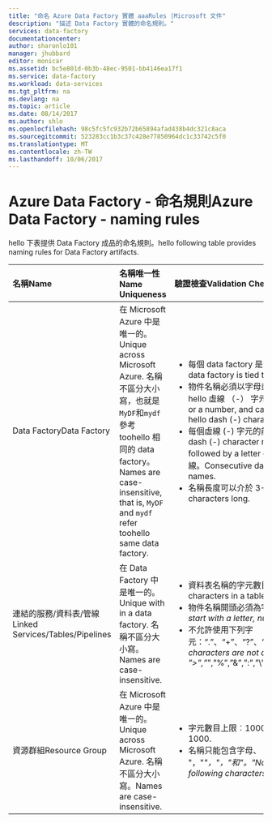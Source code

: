 ```yaml
---
title: "命名 Azure Data Factory 實體 aaaRules |Microsoft 文件"
description: "描述 Data Factory 實體的命名規則。"
services: data-factory
documentationcenter: 
author: sharonlo101
manager: jhubbard
editor: monicar
ms.assetid: bc5e801d-0b3b-48ec-9501-bb4146ea17f1
ms.service: data-factory
ms.workload: data-services
ms.tgt_pltfrm: na
ms.devlang: na
ms.topic: article
ms.date: 08/14/2017
ms.author: shlo
ms.openlocfilehash: 98c5fc5fc932b72b65894afad438b4dc321c8aca
ms.sourcegitcommit: 523283cc1b3c37c428e77850964dc1c33742c5f0
ms.translationtype: MT
ms.contentlocale: zh-TW
ms.lasthandoff: 10/06/2017
---
```

# <a name="azure-data-factory---naming-rules"></a><span data-ttu-id="9d232-103">Azure Data Factory - 命名規則</span><span class="sxs-lookup"><span data-stu-id="9d232-103">Azure Data Factory - naming rules</span></span>
<span data-ttu-id="9d232-104">hello 下表提供 Data Factory 成品的命名規則。</span><span class="sxs-lookup"><span data-stu-id="9d232-104">hello following table provides naming rules for Data Factory artifacts.</span></span>

| <span data-ttu-id="9d232-105">名稱</span><span class="sxs-lookup"><span data-stu-id="9d232-105">Name</span></span> | <span data-ttu-id="9d232-106">名稱唯一性</span><span class="sxs-lookup"><span data-stu-id="9d232-106">Name Uniqueness</span></span> | <span data-ttu-id="9d232-107">驗證檢查</span><span class="sxs-lookup"><span data-stu-id="9d232-107">Validation Checks</span></span> |
|:--- |:--- |:--- |
| <span data-ttu-id="9d232-108">Data Factory</span><span class="sxs-lookup"><span data-stu-id="9d232-108">Data Factory</span></span> |<span data-ttu-id="9d232-109">在 Microsoft Azure 中是唯一的。</span><span class="sxs-lookup"><span data-stu-id="9d232-109">Unique across Microsoft Azure.</span></span> <span data-ttu-id="9d232-110">名稱不區分大小寫，也就是`MyDF`和`mydf`參考 toohello 相同的 data factory。</span><span class="sxs-lookup"><span data-stu-id="9d232-110">Names are case-insensitive, that is, `MyDF` and `mydf` refer toohello same data factory.</span></span> |<ul><li><span data-ttu-id="9d232-111">每個 data factory 是繫結的 tooexactly 一個 Azure 訂閱。</span><span class="sxs-lookup"><span data-stu-id="9d232-111">Each data factory is tied tooexactly one Azure subscription.</span></span></li><li><span data-ttu-id="9d232-112">物件名稱必須以字母或數字開頭，而且只能包含字母、 數字和 hello 虛線 （-） 字元。</span><span class="sxs-lookup"><span data-stu-id="9d232-112">Object names must start with a letter or a number, and can contain only letters, numbers, and hello dash (-) character.</span></span></li><li><span data-ttu-id="9d232-113">每個虛線 (-) 字元的前面和後面必須緊接字母或數字。</span><span class="sxs-lookup"><span data-stu-id="9d232-113">Every dash (-) character must be immediately preceded and followed by a letter or a number.</span></span> <span data-ttu-id="9d232-114">容器名稱中不允許使用連續虛線。</span><span class="sxs-lookup"><span data-stu-id="9d232-114">Consecutive dashes are not permitted in container names.</span></span></li><li><span data-ttu-id="9d232-115">名稱長度可以介於 3-63 個字元。</span><span class="sxs-lookup"><span data-stu-id="9d232-115">Name can be 3-63 characters long.</span></span></li></ul> |
| <span data-ttu-id="9d232-116">連結的服務/資料表/管線</span><span class="sxs-lookup"><span data-stu-id="9d232-116">Linked Services/Tables/Pipelines</span></span> |<span data-ttu-id="9d232-117">在 Data Factory 中是唯一的。</span><span class="sxs-lookup"><span data-stu-id="9d232-117">Unique with in a data factory.</span></span> <span data-ttu-id="9d232-118">名稱不區分大小寫。</span><span class="sxs-lookup"><span data-stu-id="9d232-118">Names are case-insensitive.</span></span> |<ul><li><span data-ttu-id="9d232-119">資料表名稱的字元數目上限︰260。</span><span class="sxs-lookup"><span data-stu-id="9d232-119">Maximum number of characters in a table name: 260.</span></span></li><li><span data-ttu-id="9d232-120">物件名稱開頭必須為字母、數字或底線 (_)。</span><span class="sxs-lookup"><span data-stu-id="9d232-120">Object names must start with a letter, number, or an underscore (_).</span></span></li><li><span data-ttu-id="9d232-121">不允許使用下列字元：“.”、“+”、“?”、“/”、“<”、”>”、”*”、”%”、”&”、”:”、”\\”</span><span class="sxs-lookup"><span data-stu-id="9d232-121">Following characters are not allowed: “.”, “+”, “?”, “/”, “<”, ”>”,”*”,”%”,”&”,”:”,”\\”</span></span></li></ul> |
| <span data-ttu-id="9d232-122">資源群組</span><span class="sxs-lookup"><span data-stu-id="9d232-122">Resource Group</span></span> |<span data-ttu-id="9d232-123">在 Microsoft Azure 中是唯一的。</span><span class="sxs-lookup"><span data-stu-id="9d232-123">Unique across Microsoft Azure.</span></span> <span data-ttu-id="9d232-124">名稱不區分大小寫。</span><span class="sxs-lookup"><span data-stu-id="9d232-124">Names are case-insensitive.</span></span> |<ul><li><span data-ttu-id="9d232-125">字元數目上限︰1000。</span><span class="sxs-lookup"><span data-stu-id="9d232-125">Maximum number of characters: 1000.</span></span></li><li><span data-ttu-id="9d232-126">名稱只能包含字母、 數字及下列字元的 hello:"-"，"_"，"，"和"。"</span><span class="sxs-lookup"><span data-stu-id="9d232-126">Name can contain letters, digits, and hello following characters: “-”, “_”, “,” and “.”</span></span></li></ul> |

